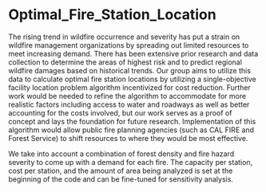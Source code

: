 # Optimal_Fire_Station_Location

The rising trend in wildfire occurrence and severity has put a strain on wildfire management organizations by spreading out limited resources to meet increasing demand. There has been extensive prior research and data collection to determine the areas of highest risk and to predict regional wildfire damages based on historical trends. Our group aims to utilize this data to calculate optimal fire station locations by utilizing a single-objective facility location problem algorithm incentivized for cost reduction. Further work would be needed to refine the algorithm to accommodate for more realistic factors including access to water and roadways as well as better accounting for the costs involved, but our work serves as a proof of concept and lays the foundation for future research. Implementation of this algorithm would allow public fire planning agencies (such as CAL FIRE and Forest Service) to shift resources to where they would be most effective.

We take into account a combination of forest density and fire hazard severity to come up with a demand for each fire. The capacity per station, cost per station, and the amount of area being analyzed is set at the beginning of the code and can be fine-tuned for sensitivity analysis.
